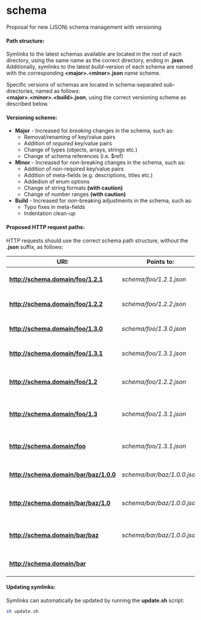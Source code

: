 # schema
Proposal for new (JSON) schema management with versioning

#### Path structure:
Symlinks to the latest schemas available are located in the root of each directory, using the same name as the correct directory, ending in **.json**.
Additionally, symlinks to the latest *build*-version of each schema are named with the corresponding **&lt;major&gt;.&lt;minor&gt;.json** name scheme.

Specific versions of schemas are located in schema-separated sub-directories, named as follows:<br/>
**&lt;major&gt;.&lt;minor&gt;.&lt;build&gt;.json**, using the correct versioning scheme as described below.

#### Versioning scheme:
* **Major** - Increased for *breaking* changes in the schema, such as:
  * Removal/renaming of key/value pairs
  * Addition of *required* key/value pairs
  * Change of types (objects, arrays, strings etc.)
  * Change of schema references (i.e. $ref)
* **Minor** - Increased for *non*-breaking changes in the schema, such as:
  * Addition of *non*-required key/value pairs
  * Addition of meta-fields (e.g. descriptions, titles etc.)
  * Addedion of enum options
  * Change of string formats **(with caution)**
  * Change of number ranges **(with caution)**
* **Build** - Increased for *non*-breaking adjustments in the schema, such as:
  * Typo fixes in meta-fields
  * Indentation clean-up

#### Proposed HTTP request paths:
HTTP requests should use the correct schema path structure, without the **.json** suffix, as follows:

URI:                                   | Points to:                  | Description:
---------------------------------------|-----------------------------|-----------------------------------------------
**http://schema.domain/foo/1.2.1**     | *schema/foo/1.2.1.json*     | **older** schema version
**http://schema.domain/foo/1.2.2**     | *schema/foo/1.2.2.json*     | **older** schema version
**http://schema.domain/foo/1.3.0**     | *schema/foo/1.3.0.json*     | **previous** schema version
**http://schema.domain/foo/1.3.1**     | *schema/foo/1.3.1.json*     | **current** schema version
**http://schema.domain/foo/1.2**       | *schema/foo/1.2.2.json*     | **symlink** to **latest 1.2.x** schema version
**http://schema.domain/foo/1.3**       | *schema/foo/1.3.1.json*     | **symlink** to **latest 1.3.x** schema version
**http://schema.domain/foo**           | *schema/foo/1.3.1.json*     | **symlink** to **current** schema version
**http://schema.domain/bar/baz/1.0.0** | *schema/bar/baz/1.0.0.json* | **current** schema version
**http://schema.domain/bar/baz/1.0**   | *schema/bar/baz/1.0.0.json* | **symlink** to **latest 1.0.x** schema version
**http://schema.domain/bar/baz**       | *schema/bar/baz/1.0.0.json* | **symlink** to **current** schema version
**http://schema.domain/bar**           |                             | Schema does not exist

#### Updating symlinks:
Symlinks can automatically be updated by running the **update.sh** script:
```bash
sh update.sh
```
